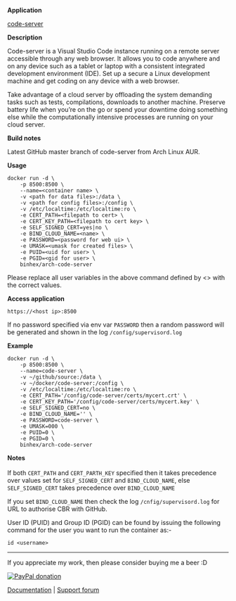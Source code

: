 **Application**

[code-server](https://github.com/cdr/code-server)

**Description**

Code-server is a Visual Studio Code instance running on a remote server accessible through any web browser. It allows you to code anywhere and on any device such as a tablet or laptop with a consistent integrated development environment (IDE). Set up a secure a Linux development machine and get coding on any device with a web browser.

Take advantage of a cloud server by offloading the system demanding tasks such as tests, compilations, downloads to another machine. Preserve battery life when you’re on the go or spend your downtime doing something else while the computationally intensive processes are running on your cloud server.

**Build notes**

Latest GitHub master branch of code-server from Arch Linux AUR.

**Usage**
```
docker run -d \
    -p 8500:8500 \
    --name=<container name> \
    -v <path for data files>:/data \
    -v <path for config files>:/config \
    -v /etc/localtime:/etc/localtime:ro \
    -e CERT_PATH=<filepath to cert> \
    -e CERT_KEY_PATH=<filepath to cert key> \
    -e SELF_SIGNED_CERT=yes|no \
    -e BIND_CLOUD_NAME=<name> \
    -e PASSWORD=<password for web ui> \
    -e UMASK=<umask for created files> \
    -e PUID=<uid for user> \
    -e PGID=<gid for user> \
    binhex/arch-code-server
```

Please replace all user variables in the above command defined by <> with the correct values.

**Access application**

`https://<host ip>:8500`

If no password specified via env var ```PASSWORD``` then a random password will be generated and shown in the log ```/config/supervisord.log```

**Example**
```
docker run -d \
    -p 8500:8500 \
    --name=code-server \
    -v ~/github/source:/data \
    -v ~/docker/code-server:/config \
    -v /etc/localtime:/etc/localtime:ro \
    -e CERT_PATH='/config/code-server/certs/mycert.crt' \
    -e CERT_KEY_PATH='/config/code-server/certs/mycert.key' \
    -e SELF_SIGNED_CERT=no \
    -e BIND_CLOUD_NAME='' \
    -e PASSWORD=code-server \
    -e UMASK=000 \
    -e PUID=0 \
    -e PGID=0 \
    binhex/arch-code-server
```

**Notes**<br><br>
If both ```CERT_PATH``` and ```CERT_PARTH_KEY``` specified then it takes precedence over values set for ```SELF_SIGNED_CERT``` and ```BIND_CLOUD_NAME```, else ```SELF_SIGNED_CERT``` takes precedence over ```BIND_CLOUD_NAME```

If you set ```BIND_CLOUD_NAME``` then check the log ```/cnfig/supervisord.log``` for URL to authorise CBR with GitHub.

User ID (PUID) and Group ID (PGID) can be found by issuing the following command for the user you want to run the container as:-

```
id <username>
```
___
If you appreciate my work, then please consider buying me a beer  :D

[![PayPal donation](https://www.paypal.com/en_US/i/btn/btn_donate_SM.gif)](https://www.paypal.com/cgi-bin/webscr?cmd=_s-xclick&hosted_button_id=MM5E27UX6AUU4)

[Documentation](https://github.com/binhex/documentation) | [Support forum](http://lime-technology.com/forum/index.php?topic=45837.0)